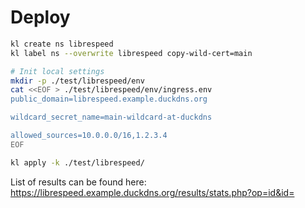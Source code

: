 
# Deploy

```bash
kl create ns librespeed
kl label ns --overwrite librespeed copy-wild-cert=main

# Init local settings
mkdir -p ./test/librespeed/env
cat <<EOF > ./test/librespeed/env/ingress.env
public_domain=librespeed.example.duckdns.org

wildcard_secret_name=main-wildcard-at-duckdns

allowed_sources=10.0.0.0/16,1.2.3.4
EOF

kl apply -k ./test/librespeed/
```

List of results can be found here:
https://librespeed.example.duckdns.org/results/stats.php?op=id&id=
